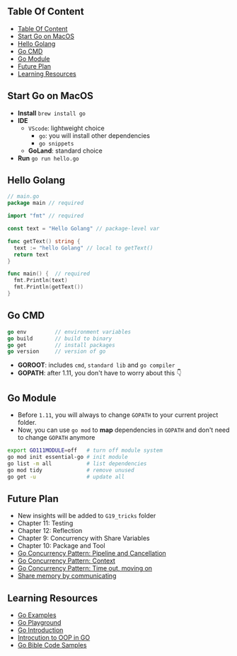<!-- START doctoc generated TOC please keep comment here to allow auto update -->
<!-- DON'T EDIT THIS SECTION, INSTEAD RE-RUN doctoc TO UPDATE -->
## Table Of Content

- [Table Of Content](#table-of-content)
- [Start Go on MacOS](#start-go-on-macos)
- [Hello Golang](#hello-golang)
- [Go CMD](#go-cmd)
- [Go Module](#go-module)
- [Future Plan](#future-plan)
- [Learning Resources](#learning-resources)

<!-- END doctoc generated TOC please keep comment here to allow auto update -->



## Start Go on MacOS
- **Install** `brew install go`
- **IDE**
  - `VScode`: lightweight choice 
    - `go`: you will install other dependencies
    - `go snippets`
  - **GoLand**: standard choice
- **Run** `go run hello.go`


## Hello Golang
```go
// main.go
package main // required

import "fmt" // required

const text = "Hello Golang" // package-level var

func getText() string {
  text := "hello Golang" // local to getText()
  return text
}

func main() {  // required
  fmt.Println(text)
  fmt.Println(getText())
}

```


## Go CMD
```go
go env         // environment variables
go build       // build to binary
go get         // install packages
go version     // version of go
```
- **GOROOT**: includes `cmd`, `standard lib` and `go compiler`
- **GOPATH**: after 1.11, you don't have to worry about this 👇

## Go Module
- Before `1.11`, you will always to change `GOPATH` to your current project folder.
- Now, you can use `go mod` to **map** dependencies in `GOPATH` and don't need to change `GOPATH` anymore
```sh
export GO111MODULE=off   # turn off module system
go mod init essential-go # init module
go list -m all           # list dependencies
go mod tidy              # remove unused 
go get -u                # update all
```

## Future Plan
- New insights will be added to `G19_tricks` folder
- Chapter 11: Testing
- Chapter 12: Reflection
- Chapter 9: Concurrency with Share Variables
- Chapter 10: Package and Tool
- [Go Concurrency Pattern: Pipeline and Cancellation](https://blog.golang.org/pipelines)
- [Go Concurrency Pattern: Context](https://blog.golang.org/context)
- [Go Concurrency Pattern: Time out, moving on](https://blog.golang.org/concurrency-timeouts)
- [Share memory by communicating](https://blog.golang.org/codelab-share)

## Learning Resources
- [Go Examples](https://gobyexample.com/interfaces)
- [Go Playground](https://goplay.space/)
- [Go Introduction](https://medium.com/rungo/go-introductory-tutorials-896aeda0fb8a)
- [Introcution to OOP in GO](https://code.egym.de/introduction-to-oop-in-golang-e4841a9c4e3e)
- [Go Bible Code Samples](https://github.com/adonovan/gopl.io)
